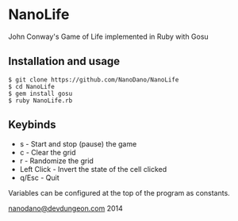 # NanoLife

John Conway's Game of Life implemented in Ruby with Gosu

## Installation and usage

	$ git clone https://github.com/NanoDano/NanoLife
	$ cd NanoLife
	$ gem install gosu
	$ ruby NanoLife.rb

## Keybinds

- s - Start and stop (pause) the game
- c - Clear the grid
- r - Randomize the grid
- Left Click - Invert the state of the cell clicked
- q/Esc - Quit

Variables can be configured at the top of the program as constants.

nanodano@devdungeon.com 2014
